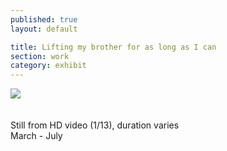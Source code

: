 ```yaml
---
published: true
layout: default

title: Lifting my brother for as long as I can
section: work
category: exhibit
---
```


<img src="https://c2.staticflickr.com/8/7595/26550606270_f9dd7c862a_c.jpg">
<br><br><br>
Still from HD video (1/13), duration varies
<br>
March - July

